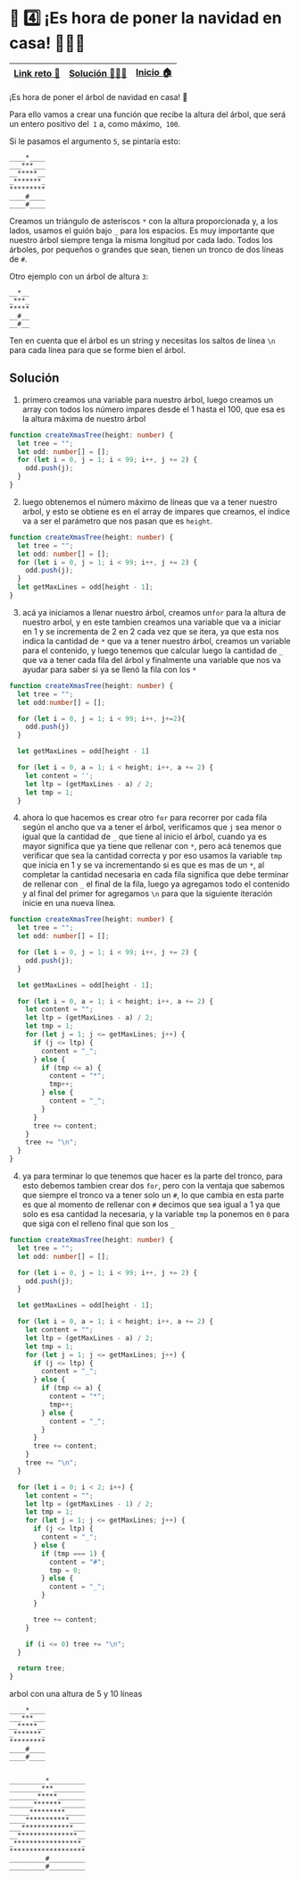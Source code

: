# 🎯 4️⃣ ️¡Es hora de poner la navidad en casa! 🎄🎄🎄

| [Link reto 🔗](https://2021.adventjs.dev/challenges/04) | [Solución 👨🏻‍💻](#solución) | [Inicio 🏠](../README.md) |
| ------------------------------------------------------- | ------------------------ | ------------------------- |

¡Es hora de poner el árbol de navidad en casa! 🎄

Para ello vamos a crear una función que recibe la altura del árbol, que será un entero positivo del` 1` a, como máximo,` 100`.

Si le pasamos el argumento `5`, se pintaría esto:

```
____*____
___***___
__*****__
_*******_
*********
____#____
____#____
```

Creamos un triángulo de asteriscos `*` con la altura proporcionada y, a los lados, usamos el guión bajo `_` para los espacios. Es muy importante que nuestro árbol siempre tenga la misma longitud por cada lado.
Todos los árboles, por pequeños o grandes que sean, tienen un tronco de dos líneas de `#`.

Otro ejemplo con un árbol de altura `3`:

```
__*__
_***_
*****
__#__
__#__
```

Ten en cuenta que el árbol es un string y necesitas los saltos de línea `\n` para cada línea para que se forme bien el árbol.

## Solución

1. primero creamos una variable para nuestro árbol, luego creamos un array con todos los número impares desde el 1 hasta el 100, que esa es la altura máxima de nuestro árbol

```ts
function createXmasTree(height: number) {
  let tree = "";
  let odd: number[] = [];
  for (let i = 0, j = 1; i < 99; i++, j += 2) {
    odd.push(j);
  }
}
```

2. luego obtenemos el número máximo de líneas que va a tener nuestro arbol, y esto se obtiene es en el array de impares que creamos, el índice va a ser el parámetro que nos pasan que es `height`.

```ts
function createXmasTree(height: number) {
  let tree = "";
  let odd: number[] = [];
  for (let i = 0, j = 1; i < 99; i++, j += 2) {
    odd.push(j);
  }
  let getMaxLines = odd[height - 1];
}
```

3. acá ya iniciamos a llenar nuestro árbol, creamos un`for` para la altura de nuestro arbol, y en este tambien creamos una variable que va a iniciar en 1 y se incrementa de 2 en 2 cada vez que se itera, ya que esta nos indica la cantidad de `*` que va a tener nuestro árbol, creamos un variable para el contenido, y luego tenemos que calcular luego la cantidad de `_` que va a tener cada fila del árbol
y finalmente una variable que nos va ayudar para saber si ya se llenó la fila con los `*`

```ts
function createXmasTree(height: number) {
  let tree = "";
  let odd:number[] = [];

  for (let i = 0, j = 1; i < 99; i++, j+=2){
    odd.push(j)
  }

  let getMaxLines = odd[height - 1]

  for (let i = 0, a = 1; i < height; i++, a += 2) {
    let content = '';
    let ltp = (getMaxLines - a) / 2;
    let tmp = 1;
  }
```

4. ahora lo que hacemos es crear otro `for` para recorrer por cada fila según el ancho que va a tener el árbol, verificamos que `j` sea menor o igual que la cantidad de `_` que tiene al inicio el árbol, cuando ya es mayor significa que ya tiene que rellenar con `*`, pero acá tenemos que verificar que sea la cantidad correcta y por eso usamos la variable `tmp` que inicia en 1 y se va incrementando si es que es mas de un `*`, al completar la cantidad necesaria en cada fila significa que debe terminar de rellenar con `_` el final de la fila, luego ya agregamos todo el contenido y al final del primer for agregamos `\n` para que la siguiente iteración inicie en una nueva línea.

```ts
function createXmasTree(height: number) {
  let tree = "";
  let odd: number[] = [];

  for (let i = 0, j = 1; i < 99; i++, j += 2) {
    odd.push(j);
  }

  let getMaxLines = odd[height - 1];

  for (let i = 0, a = 1; i < height; i++, a += 2) {
    let content = "";
    let ltp = (getMaxLines - a) / 2;
    let tmp = 1;
    for (let j = 1; j <= getMaxLines; j++) {
      if (j <= ltp) {
        content = "_";
      } else {
        if (tmp <= a) {
          content = "*";
          tmp++;
        } else {
          content = "_";
        }
      }
      tree += content;
    }
    tree += "\n";
  }
}
```

4. ya para terminar lo que tenemos que hacer es la parte del tronco, para esto debemos tambien crear dos `for`, pero con la ventaja que sabemos que siempre el tronco va a tener solo un `#`, lo que cambia en esta parte es que al momento de rellenar con `#` decimos que sea igual a 1 ya que solo es esa cantidad la necesaria, y la variable `tmp` la ponemos en `0` para que siga con el relleno final que son los `_`

```ts
function createXmasTree(height: number) {
  let tree = "";
  let odd: number[] = [];

  for (let i = 0, j = 1; i < 99; i++, j += 2) {
    odd.push(j);
  }

  let getMaxLines = odd[height - 1];

  for (let i = 0, a = 1; i < height; i++, a += 2) {
    let content = "";
    let ltp = (getMaxLines - a) / 2;
    let tmp = 1;
    for (let j = 1; j <= getMaxLines; j++) {
      if (j <= ltp) {
        content = "_";
      } else {
        if (tmp <= a) {
          content = "*";
          tmp++;
        } else {
          content = "_";
        }
      }
      tree += content;
    }
    tree += "\n";
  }

  for (let i = 0; i < 2; i++) {
    let content = "";
    let ltp = (getMaxLines - 1) / 2;
    let tmp = 1;
    for (let j = 1; j <= getMaxLines; j++) {
      if (j <= ltp) {
        content = "_";
      } else {
        if (tmp === 1) {
          content = "#";
          tmp = 0;
        } else {
          content = "_";
        }
      }

      tree += content;
    }

    if (i <= 0) tree += "\n";
  }

  return tree;
}
```

arbol con una altura de 5 y 10 líneas

```
____*____
___***___
__*****__
_*******_
*********
____#____
____#____


_________*_________
________***________
_______*****_______
______*******______
_____*********_____
____***********____
___*************___
__***************__
_*****************_
*******************
_________#_________
_________#_________

```
